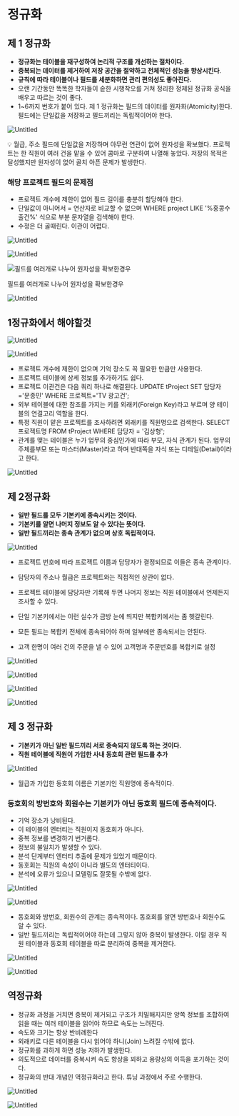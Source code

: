 # 정규화

## 제 1 정규화

- **정규화는 테이블을 재구성하여 논리적 구조를 개선하는 절차이다.**
- **중복되는 데이터를 제거하여 저장 공간을 절약하고 전체적인 성능을 향상시킨다**.
- **규칙에 따라 테이블이나 필드를 세분화하면 관리 편의성도 좋아진다.**
- 오랜 기간동안 똑똑한 학자들이 숱한 시행착오를 거쳐 정리한 정제된 정규화 공식을 배우고 따르는 것이 좋다.
- 1~6까지 번호가 붙어 있다.
제 1 정규화는 필드의 데이터를 원자화(Atomicity)한다. 필드에는 단일값을 저장하고 필드끼리는 독립적이어야 한다.

![Untitled](img/Untitled.png)

<aside>
💡 월급, 주소 필드에 단일값을 저장하며 아무런 연관이 없어 원자성을 확보했다.
프로젝트는 한 직원이 여러 건을 맡을 수 있어 콤마로 구분하여 나열해 놓았다.
저장의 목적은 달성했지만 원자성이 없어 골치 아픈 문제가 발생한다.

</aside>

### 해당 프로젝트 필드의 문제점

- 프로젝트 개수에 제한이 없어 필드 길이를 충분히 할당해야 한다.
- 단일값이 아니어서 = 연산자로 비교할 수 없으며 WHERE project LIKE '%홍콩수출건%' 식으로 부분 문자열을 검색해야 한다.
- 수정은 더 골때린다. 이관이 어렵다.

![Untitled](img/Untitled%201.png)

![Untitled](img/Untitled%202.png)

![필드를 여러개로 나누어 원자성을 확보한경우](img/Untitled%203.png)

필드를 여러개로 나누어 원자성을 확보한경우

![Untitled](img/Untitled%204.png)

## 1정규화에서 해야할것

![Untitled](img/Untitled%205.png)

![Untitled](img/Untitled%206.png)

- 프로젝트 개수에 제한이 없으며 기억 장소도 꼭 필요한 만큼만 사용한다.
- 프로젝트 테이블에 상세 정보를 추가하기도 쉽다.
- 프로젝트 이관건은 다음 쿼리 하나로 해결된다.
UPDATE tProject SET 담당자='문종민' WHERE 프로젝트='TV 광고건';
- 외부 테이블에 대한 참조를 가지는 키를 외래키(Foreign Key)라고 부르며 양 테이블의 연결고리 역할을 한다.
- 특정 직원이 맡은 프로젝트를 조사하려면 외래키를 직원명으로 검색한다.
SELECT 프로젝트명 FROM tProject WHERE 담당자 = '김상형';
- 관계를 맺는 테이블은 누가 업무의 중심인가에 따라 부모, 자식 관계가 된다. 업무의 주체를부모 또는 마스터(Master)라고 하며 반대쪽을 자식 또는 디테일(Detail)이라고 한다.

![Untitled](img/Untitled%207.png)

## 제 2정규화

- **일반 필드를 모두 기본키에 종속시키는 것이다.**
- **기본키를 알면 나머지 정보도 알 수 있다는 뜻이다.**
- **일반 필드끼리는 종속 관계가 없으며 상호 독립적이다.**

![Untitled](img/Untitled%208.png)

- 프로젝트 번호에 따라 프로젝트 이름과 담당자가 결정되므로 이들은 종속 관계이다.
- 담당자의 주소나 월급은 프로젝트와는 직접적인 상관이 없다.
- 프로젝트 테이블에 담당자만 기록해 두면 나머지 정보는 직원 테이블에서 언제든지 조사할 수 있다.
- 단일 기본키에서는 이런 실수가 금방 눈에 띄지만 복합키에서는 좀 헷갈린다.

- 모든 필드는 복합키 전체에 종속되어야 하며 일부에만 종속되서는 안된다.
- 고객 한명이 여러 건의 주문을 낼 수 있어 고객명과 주문번호를 복합키로 설정

![Untitled](img/Untitled%209.png)

![Untitled](img/Untitled%2010.png)

![Untitled](img/Untitled%2011.png)

![Untitled](img/Untitled%2012.png)

## 제 3 정규화

- **기본키가 아닌 일반 필드끼리 서로 종속되지 않도록 하는 것이다.**
- **직원 테이블에 직원이 가입한 사내 동호회 관련 필드를 추가**

![Untitled](img/Untitled%2013.png)

- 월급과 가입한 동호회 이름은 기본키인 직원명에 종속적이다.

### 동호회의 방번호와 회원수는 기본키가 아닌 동호회 필드에 종속적이다.

- 기억 장소가 낭비된다.
- 이 테이블의 엔터티는 직원이지 동호회가 아니다.
- 중복 정보를 변경하기 번거롭다.
- 정보의 불일치가 발생할 수 있다.
- 분석 단계부터 엔터티 추출에 문제가 있었기 때문이다.
- 동호회는 직원의 속성이 아니라 별도의 엔터티이다.
- 분석에 오류가 있으니 모델링도 잘못될 수밖에 없다.

![Untitled](img/Untitled%2014.png)

![Untitled](img/Untitled%2015.png)

- 동호회와 방번호, 회원수의 관계는 종속적이다. 동호회를 알면 방번호나 회원수도 알 수 있다.
- 일반 필드끼리는 독립적이어야 하는데 그렇지 않아 중복이 발생한다. 이럴 경우 직원 테이블과 동호회 테이블을 따로 분리하여 중복을 제거한다.

![Untitled](img/Untitled%2016.png)

![Untitled](img/Untitled%2017.png)

## 역정규화

- 정규화 과정을 거치면 중복이 제거되고 구조가 치밀해지지만 양쪽 정보를 조합하여 읽을 때는 여러 테이블을 읽어야 하므로 속도는 느려진다.
- 속도와 크기는 항상 반비례한다
- 외래키로 다른 테이블을 다시 읽어야 하니(Join) 느려질 수밖에 없다.
- 정규화를 과하게 하면 성능 저하가 발생한다.
- 의도적으로 데이터를 중복시켜 속도 향상을 꾀하고 용량상의 이득을 포기하는 것이다.
- 정규화의 반대 개념인 역정규화라고 한다. 튜닝 과정에서 주로 수행한다.

![Untitled](img/Untitled%2018.png)

![Untitled](img/Untitled%2019.png)